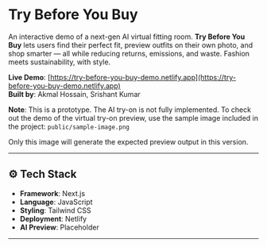 # Try Before You Buy

An interactive demo of a next-gen AI virtual fitting room. **Try Before You Buy** lets users find their perfect fit, preview outfits on their own photo, and shop smarter — all while reducing returns, emissions, and waste. Fashion meets sustainability, with style.

**Live Demo**: [https://try-before-you-buy-demo.netlify.app](https://try-before-you-buy-demo.netlify.app)
<br>
**Built by**: Akmal Hossain, Srishant Kumar

**Note**: 
This is a prototype. The AI try-on is not fully implemented.
To check out the demo of the virtual try-on preview, use the sample image included in the project: `public/sample-image.png`

Only this image will generate the expected preview output in this version.

---

## ⚙️ Tech Stack

- **Framework**: Next.js
- **Language**: JavaScript  
- **Styling**: Tailwind CSS  
- **Deployment**: Netlify   
- **AI Preview**: Placeholder 

---
